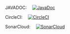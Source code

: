 JAVADOC: &emsp;[![JavaDoc](docs/javadoc.png)](https://mariangolea.github.io/bankparsers.persistence/)  

CircleCI: &emsp;[![CircleCI](https://circleci.com/gh/mariangolea/bankparsers.persistence/tree/master.svg?style=svg)](https://circleci.com/gh/mariangolea/bankparsers.persistence/tree/master)  
  
SonarCloud: &emsp;[![SonarCloud](https://sonarcloud.io/api/project_badges/measure?project=mariangolea_bankparsers.persistence&metric=alert_status)](https://sonarcloud.io/summary/new_code?id=mariangolea_bankparsers.persistence)  
